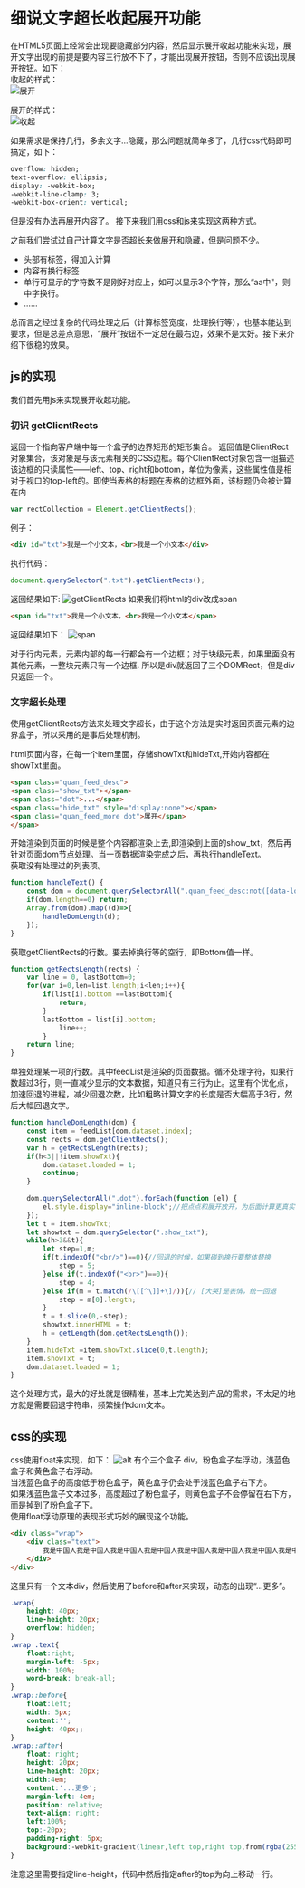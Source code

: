 # 细说文字超长收起展开功能
在HTML5页面上经常会出现要隐藏部分内容，然后显示展开收起功能来实现，展开文字出现的前提是要内容三行放不下了，才能出现展开按钮，否则不应该出现展开按钮。如下：  
收起的样式：    
![展开](https://img11.360buyimg.com/jdphoto/s748x450_jfs/t1/79525/37/6458/337137/5d47f0a9Ef2a5ae5a/a5d40ddc07261984.png)

展开的样式：  
![收起](https://img11.360buyimg.com/jdphoto/s764x862_jfs/t1/53126/2/6935/228838/5d47f0aaEa0c9bcec/090eecd43f8ae6d1.png)

如果需求是保持几行，多余文字...隐藏，那么问题就简单多了，几行css代码即可搞定，如下：  
```css
overflow: hidden;
text-overflow: ellipsis;
display: -webkit-box;
-webkit-line-clamp: 3;
-webkit-box-orient: vertical;
```
但是没有办法再展开内容了。 接下来我们用css和js来实现这两种方式。   

之前我们尝试过自己计算文字是否超长来做展开和隐藏，但是问题不少。
- 头部有标签，得加入计算
- 内容有换行标签
- 单行可显示的字符数不是刚好对应上，如可以显示3个字符，那么“aa中"，则中字换行。
- ……

总而言之经过复杂的代码处理之后（计算标签宽度，处理换行等），也基本能达到要求，但是总差点意思，“展开”按钮不一定总在最右边，效果不是太好。接下来介绍下很稳的效果。

## js的实现
我们首先用js来实现展开收起功能。  
### 初识 getClientRects
返回一个指向客户端中每一个盒子的边界矩形的矩形集合。 返回值是ClientRect对象集合，该对象是与该元素相关的CSS边框。每个ClientRect对象包含一组描述该边框的只读属性——left、top、right和bottom，单位为像素，这些属性值是相对于视口的top-left的。即使当表格的标题在表格的边框外面，该标题仍会被计算在内
```js
var rectCollection = Element.getClientRects();
```
例子：   
```html
<div id="txt">我是一个小文本，<br>我是一个小文本</div>
```
执行代码：
```js
document.querySelector(".txt").getClientRects();
```
返回结果如下:
![getClientRects](https://img11.360buyimg.com/jdphoto/s896x448_jfs/t1/62018/9/6431/63987/5d47f59bEd7f06081/7f824122daf35786.png)
如果我们将html的div改成span
```html
<span id="txt">我是一个小文本，<br>我是一个小文本</span>
```
返回结果如下：
![span](https://img11.360buyimg.com/jdphoto/s1346x228_jfs/t1/76637/31/6415/74885/5d47f59bEa6fd92a4/81056e5431913235.png)

对于行内元素，元素内部的每一行都会有一个边框；对于块级元素，如果里面没有其他元素，一整块元素只有一个边框.
所以是div就返回了三个DOMRect，但是div只返回一个。

### 文字超长处理
使用getClientRects方法来处理文字超长，由于这个方法是实时返回页面元素的边界盒子，所以采用的是事后处理机制。

html页面内容，在每一个item里面，存储showTxt和hideTxt,开始内容都在showTxt里面。
```html
<span class="quan_feed_desc">
<span class="show_txt"></span>
<span class="dot">...</span>
<span class="hide_txt" style="display:none"></span>
<span class="quan_feed_more dot">展开</span>
</span>
```
开始渲染到页面的时候是整个内容都渲染上去,即渲染到上面的show_txt，然后再针对页面dom节点处理。当一页数据渲染完成之后，再执行handleText。   
获取没有处理过的列表项。  
```js
function handleText() {
    const dom = document.querySelectorAll(".quan_feed_desc:not([data-loaded]");
    if(dom.length==0) return;
    Array.from(dom).map((d)=>{
        handleDomLength(d);
    }); 
}
```
获取getClientRects的行数。要去掉换行等的空行，即Bottom值一样。
```js
function getRectsLength(rects) {
    var line = 0, lastBottom=0;
    for(var i=0,len=list.length;i<len;i++){
        if(list[i].bottom ==lastBottom){
            return;
        }
        lastBottom = list[i].bottom;
    		line++; 
		}
    return line;
}
```
单独处理某一项的行数。其中feedList是渲染的页面数据。循环处理字符，如果行数超过3行，则一直减少显示的文本数据，知道只有三行为止。这里有个优化点，加速回退的进程，减少回退次数，比如粗略计算文字的长度是否大幅高于3行，然后大幅回退文字。
```js
function handleDomLength(dom) {
    const item = feedList[dom.dataset.index];
    const rects = dom.getClientRects();
    var h = getRectsLength(rects);
    if(h<3||!item.showTxt){
        dom.dataset.loaded = 1;
        continue;
    }
    
    dom.querySelectorAll(".dot").forEach(function (el) {
        el.style.display="inline-block";//把点点和展开放开，为后面计算更真实
    });
    let t = item.showTxt;
    let showtxt = dom.querySelector(".show_txt");
    while(h>3&&t){
        let step=1,m;
        if(t.indexOf("<br/>")==0){//回退的时候，如果碰到换行要整体替换
            step = 5;
        }else if(t.indexOf("<br>")==0){
            step = 4;
        }else if(m = t.match(/\[[^\]]+\]/)){// [大哭]是表情，统一回退
            step = m[0].length;
        }
        t = t.slice(0,-step);
        showtxt.innerHTML = t;
        h = getLength(dom.getRectsLength());
    }
    item.hideTxt =item.showTxt.slice(0,t.length);
    item.showTxt = t;
    dom.dataset.loaded = 1;
}
```
这个处理方式，最大的好处就是很精准，基本上完美达到产品的需求，不太足的地方就是需要回退字符串，频繁操作dom文本。

## css的实现
css使用float来实现，如下：
![alt](https://img11.360buyimg.com/jdphoto/s766x1020_jfs/t1/36141/23/15206/420981/5d480cc1Eac0dba7e/ba372899b981fcb2.png)
有个三个盒子 div，粉色盒子左浮动，浅蓝色盒子和黄色盒子右浮动。  
当浅蓝色盒子的高度低于粉色盒子，黄色盒子仍会处于浅蓝色盒子右下方。  
如果浅蓝色盒子文本过多，高度超过了粉色盒子，则黄色盒子不会停留在右下方，而是掉到了粉色盒子下。  
使用float浮动原理的表现形式巧妙的展现这个功能。
```html
<div class="wrap">
    <div class="text">
        我是中国人我是中国人我是中国人我是中国人我是中国人我是中国人我是中国人我是中国人我是中国人我是中国人我是中国人我是中国人我是中国人我是中国人
    </div>
</div>
```
这里只有一个文本div，然后使用了before和after来实现，动态的出现“...更多”。
```css
.wrap{
    height: 40px;
    line-height: 20px;
    overflow: hidden;
}
.wrap .text{
    float:right;
    margin-left: -5px;
    width: 100%;
    word-break: break-all;
}
.wrap::before{
    float:left;
    width: 5px;
    content:'';
    height: 40px;;
}
.wrap::after{
    float: right;
    height: 20px;
    line-height: 20px;
    width:4em;
    content:'...更多';
    margin-left:-4em;
    position: relative;
    text-align: right;
    left:100%;
    top:-20px;
    padding-right: 5px;
    background:-webkit-gradient(linear,left top,right top,from(rgba(255,255,255,.7)),to(white))
}
```
注意这里需要指定line-height，代码中然后指定after的top为向上移动一行。
